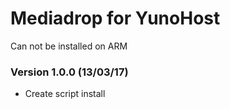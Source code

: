 # Mediadrop for YunoHost

Can not be installed on ARM

### Version 1.0.0 (13/03/17)

- Create script install
